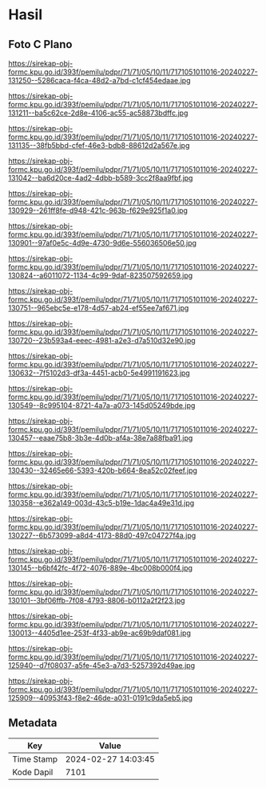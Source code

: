 # Hasil

## Foto C Plano

https://sirekap-obj-formc.kpu.go.id/393f/pemilu/pdpr/71/71/05/10/11/7171051011016-20240227-131250--5286caca-f4ca-48d2-a7bd-c1cf454edaae.jpg

https://sirekap-obj-formc.kpu.go.id/393f/pemilu/pdpr/71/71/05/10/11/7171051011016-20240227-131211--ba5c62ce-2d8e-4106-ac55-ac58873bdffc.jpg

https://sirekap-obj-formc.kpu.go.id/393f/pemilu/pdpr/71/71/05/10/11/7171051011016-20240227-131135--38fb5bbd-cfef-46e3-bdb8-88612d2a567e.jpg

https://sirekap-obj-formc.kpu.go.id/393f/pemilu/pdpr/71/71/05/10/11/7171051011016-20240227-131042--ba6d20ce-4ad2-4dbb-b589-3cc2f8aa9fbf.jpg

https://sirekap-obj-formc.kpu.go.id/393f/pemilu/pdpr/71/71/05/10/11/7171051011016-20240227-130929--261ff8fe-d948-421c-963b-f629e925f1a0.jpg

https://sirekap-obj-formc.kpu.go.id/393f/pemilu/pdpr/71/71/05/10/11/7171051011016-20240227-130901--97af0e5c-4d9e-4730-9d6e-556036506e50.jpg

https://sirekap-obj-formc.kpu.go.id/393f/pemilu/pdpr/71/71/05/10/11/7171051011016-20240227-130824--a6011072-1134-4c99-9daf-823507592659.jpg

https://sirekap-obj-formc.kpu.go.id/393f/pemilu/pdpr/71/71/05/10/11/7171051011016-20240227-130751--965ebc5e-e178-4d57-ab24-ef55ee7af671.jpg

https://sirekap-obj-formc.kpu.go.id/393f/pemilu/pdpr/71/71/05/10/11/7171051011016-20240227-130720--23b593a4-eeec-4981-a2e3-d7a510d32e90.jpg

https://sirekap-obj-formc.kpu.go.id/393f/pemilu/pdpr/71/71/05/10/11/7171051011016-20240227-130632--7f5102d3-df3a-4451-acb0-5e4991191623.jpg

https://sirekap-obj-formc.kpu.go.id/393f/pemilu/pdpr/71/71/05/10/11/7171051011016-20240227-130549--8c995104-8721-4a7a-a073-145d05249bde.jpg

https://sirekap-obj-formc.kpu.go.id/393f/pemilu/pdpr/71/71/05/10/11/7171051011016-20240227-130457--eaae75b8-3b3e-4d0b-af4a-38e7a88fba91.jpg

https://sirekap-obj-formc.kpu.go.id/393f/pemilu/pdpr/71/71/05/10/11/7171051011016-20240227-130430--32465e66-5393-420b-b664-8ea52c02feef.jpg

https://sirekap-obj-formc.kpu.go.id/393f/pemilu/pdpr/71/71/05/10/11/7171051011016-20240227-130358--e362a149-003d-43c5-b19e-1dac4a49e31d.jpg

https://sirekap-obj-formc.kpu.go.id/393f/pemilu/pdpr/71/71/05/10/11/7171051011016-20240227-130227--6b573099-a8d4-4173-88d0-497c04727f4a.jpg

https://sirekap-obj-formc.kpu.go.id/393f/pemilu/pdpr/71/71/05/10/11/7171051011016-20240227-130145--b6bf42fc-4f72-4076-889e-4bc008b000f4.jpg

https://sirekap-obj-formc.kpu.go.id/393f/pemilu/pdpr/71/71/05/10/11/7171051011016-20240227-130101--3bf06ffb-7f08-4793-8806-b0112a2f2f23.jpg

https://sirekap-obj-formc.kpu.go.id/393f/pemilu/pdpr/71/71/05/10/11/7171051011016-20240227-130013--4405d1ee-253f-4f33-ab9e-ac69b9daf081.jpg

https://sirekap-obj-formc.kpu.go.id/393f/pemilu/pdpr/71/71/05/10/11/7171051011016-20240227-125940--d7f08037-a5fe-45e3-a7d3-5257392d49ae.jpg

https://sirekap-obj-formc.kpu.go.id/393f/pemilu/pdpr/71/71/05/10/11/7171051011016-20240227-125909--40953f43-f8e2-46de-a031-0191c9da5eb5.jpg


## Metadata

| Key        | Value               |
| ---------- | ------------------- |
| Time Stamp | 2024-02-27 14:03:45 |
| Kode Dapil | 7101                |



